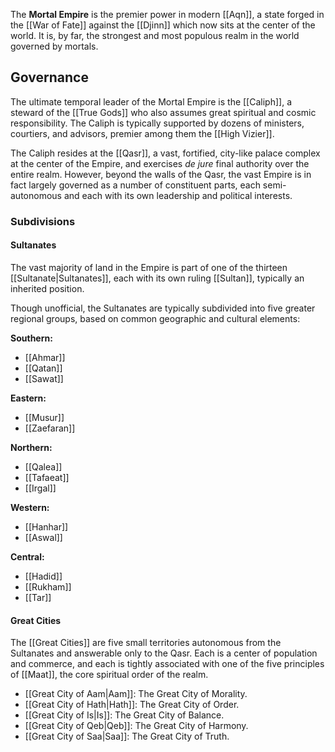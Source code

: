 The **Mortal Empire** is the premier power in modern [[Aqn]], a state forged in the [[War of Fate]] against the [[Djinn]] which now sits at the center of the world. It is, by far, the strongest and most populous realm in the world governed by mortals.

## Governance

The ultimate temporal leader of the Mortal Empire is the [[Caliph]], a steward of the [[True Gods]] who also assumes great spiritual and cosmic responsibility. The Caliph is typically supported by dozens of ministers, courtiers, and advisors, premier among them the [[High Vizier]].

The Caliph resides at the [[Qasr]], a vast, fortified, city-like palace complex at the center of the Empire, and exercises *de jure* final authority over the entire realm. However, beyond the walls of the Qasr, the vast Empire is in fact largely governed as a number of constituent parts, each semi-autonomous and each with its own leadership and political interests.

### Subdivisions

#### Sultanates
The vast majority of land in the Empire is part of one of the thirteen [[Sultanate|Sultanates]], each with its own ruling [[Sultan]], typically an inherited position.

Though unofficial, the Sultanates are typically subdivided into five greater regional groups, based on common geographic and cultural elements:

**Southern:**
* [[Ahmar]]
* [[Qatan]]
* [[Sawat]]

**Eastern:**
 * [[Musur]]
 * [[Zaefaran]]

**Northern:**
 * [[Qalea]]
 * [[Tafaeat]]
 * [[Irgal]]

**Western:**
 * [[Hanhar]]
 * [[Aswal]]

**Central:**
 * [[Hadid]]
 * [[Rukham]]
 * [[Tar]]

#### Great Cities
The [[Great Cities]] are five small territories autonomous from the Sultanates and answerable only to the Qasr. Each is a center of population and commerce, and each is tightly associated with one of the five principles of [[Maat]], the core spiritual order of the realm.

 * [[Great City of Aam|Aam]]: The Great City of Morality.
 * [[Great City of Hath|Hath]]: The Great City of Order.
 * [[Great City of Is|Is]]: The Great City of Balance.
 * [[Great City of Qeb|Qeb]]: The Great City of Harmony.
 * [[Great City of Saa|Saa]]: The Great City of Truth.